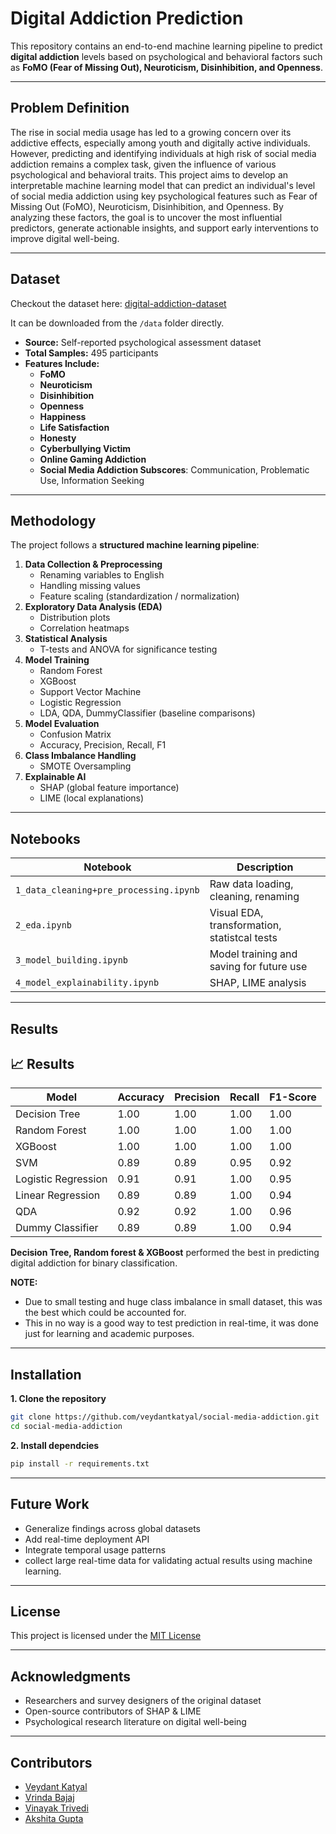 # Digital Addiction Prediction

This repository contains an end-to-end machine learning pipeline to predict **digital addiction** levels based on psychological and behavioral factors such as **FoMO (Fear of Missing Out), Neuroticism, Disinhibition, and Openness**.

---

## Problem Definition

The rise in social media usage has led to a growing concern over its addictive effects, especially among youth and digitally active individuals. However, predicting and identifying individuals at high risk of social media addiction remains a complex task, given the influence of various psychological and behavioral traits.
This project aims to develop an interpretable machine learning model that can predict an individual's level of social media addiction using key psychological features such as Fear of Missing Out (FoMO), Neuroticism, Disinhibition, and Openness. By analyzing these factors, the goal is to uncover the most influential predictors, generate actionable insights, and support early interventions to improve digital well-being.

---

## Dataset
Checkout the dataset here: [digital-addiction-dataset](https://data.mendeley.com/datasets/6hhdxszm56/2)

It can be downloaded from the `/data` folder directly.
- **Source:** Self-reported psychological assessment dataset
- **Total Samples:** 495 participants
- **Features Include:**
  - **FoMO**
  - **Neuroticism**
  - **Disinhibition**
  - **Openness**
  - **Happiness**
  - **Life Satisfaction**
  - **Honesty**
  - **Cyberbullying Victim**
  - **Online Gaming Addiction**
  - **Social Media Addiction Subscores**: Communication, Problematic Use, Information Seeking

---

## Methodology

The project follows a **structured machine learning pipeline**:

1. **Data Collection & Preprocessing**
   - Renaming variables to English
   - Handling missing values
   - Feature scaling (standardization / normalization)
2. **Exploratory Data Analysis (EDA)**
   - Distribution plots
   - Correlation heatmaps
3. **Statistical Analysis**
   - T-tests and ANOVA for significance testing
4. **Model Training**
   - Random Forest
   - XGBoost
   - Support Vector Machine
   - Logistic Regression
   - LDA, QDA, DummyClassifier (baseline comparisons)
5. **Model Evaluation**
   - Confusion Matrix
   - Accuracy, Precision, Recall, F1
6. **Class Imbalance Handling**
   - SMOTE Oversampling
7. **Explainable AI**
   - SHAP (global feature importance)
   - LIME (local explanations)

---

## Notebooks

| Notebook | Description |
|------------|----------------|
| `1_data_cleaning+pre_processing.ipynb` | Raw data loading, cleaning, renaming |
| `2_eda.ipynb` | Visual EDA, transformation, statistcal tests |
| `3_model_building.ipynb` | Model training and saving for future use |
| `4_model_explainability.ipynb` | SHAP, LIME analysis |

---

## Results

## 📈 Results

| Model               | Accuracy | Precision | Recall | F1-Score |
|--------------------|----------|-----------|--------|----------|
| Decision Tree       | 1.00     | 1.00      | 1.00   | 1.00    |
| Random Forest       | 1.00     | 1.00      | 1.00   | 1.00     |
| XGBoost             | 1.00     | 1.00      | 1.00   | 1.00     |
| SVM                 | 0.89     | 0.89      | 0.95   | 0.92     |
| Logistic Regression | 0.91     | 0.91      | 1.00   | 0.95     |
| Linear Regression   | 0.89     | 0.89      | 1.00   | 0.94    |
| QDA                 | 0.92     | 0.92      | 1.00   | 0.96    |
| Dummy Classifier    | 0.89     | 0.89      | 1.00   | 0.94     |

**Decision Tree, Random forest & XGBoost** performed the best in predicting digital addiction for binary classification.

**NOTE:** 
- Due to small testing and huge class imbalance in small dataset, this was the best which could be accounted for.
- This in no way is a good way to test prediction in real-time, it was done just for learning and academic purposes. 

---

## Installation

**1. Clone the repository**
```bash
git clone https://github.com/veydantkatyal/social-media-addiction.git
cd social-media-addiction
```
**2. Install dependcies**
```bash
pip install -r requirements.txt
```

---

## Future Work
- Generalize findings across global datasets
- Add real-time deployment API
- Integrate temporal usage patterns
- collect large real-time data for validating actual results using machine learning.

---

## License
This project is licensed under the [MIT License](https://github.com/veydantkatyal/social-media-addiction/blob/main/LICENSE)

---

## Acknowledgments
- Researchers and survey designers of the original dataset
- Open-source contributors of SHAP & LIME
- Psychological research literature on digital well-being

---

## Contributors
- [Veydant Katyal](https://github.com/veydantkatyal)
- [Vrinda Bajaj](https://github.com/VrindaBajaj20)
- [Vinayak Trivedi](https://github.com/VinayakTrivedi-o)
- [Akshita Gupta](https://github.com/AkshitaGupta31)
